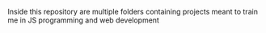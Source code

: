 Inside this repository are multiple folders containing projects meant to train me in JS programming and web development
